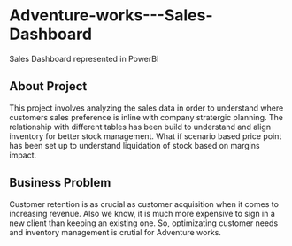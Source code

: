 # Adventure-works---Sales-Dashboard
Sales Dashboard represented in PowerBI
## About Project 
This project involves analyzing the sales data in order to understand where customers sales preference is inline with company stratergic planning. The relationship with different tables has been build to understand and align inventory for better stock management. 
What if scenario based price point has been set up to understand liquidation of stock based on margins impact. 

## Business Problem
Customer retention is as crucial as customer acquisition when it comes to increasing revenue. Also we know, it is much more expensive to sign in a new client than keeping an existing one. So, optimizating customer needs and inventory management is crutial for Adventure works.
